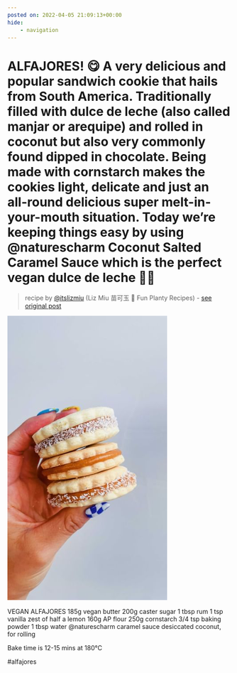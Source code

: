 ```yaml
---
posted on: 2022-04-05 21:09:13+00:00
hide:
    - navigation
---
```


# ALFAJORES! 😋 A very delicious and popular sandwich cookie that hails from South America. Traditionally filled with dulce de leche (also called manjar or arequipe) and rolled in coconut but also very commonly found dipped in chocolate. Being made with cornstarch makes the cookies light, delicate and just an all-round delicious super melt-in-your-mouth situation. Today we’re keeping things easy by using @naturescharm Coconut Salted Caramel Sauce which is the perfect vegan dulce de leche 🙏🏼 

> recipe by [@itslizmiu](https://www.instagram.com/itslizmiu/) 
(Liz Miu 苗可玉 🍜 Fun Planty Recipes) - [see original post](https://instagram.com/p/Cb-9wz5hMsu)

![](../img/itslizmiu_05-04-2022_2104.png)


VEGAN ALFAJORES
185g vegan butter
200g caster sugar
1 tbsp rum 
1 tsp vanilla 
zest of half a lemon
160g AP flour
250g cornstarch
3/4 tsp baking powder
1 tbsp water 
@naturescharm caramel sauce 
desiccated coconut, for rolling 

Bake time is 12-15 mins at 180°C 

\#alfajores 